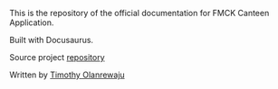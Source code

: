 This is the repository of the official documentation for FMCK Canteen Application. 

Built with Docusaurus.

Source project [repository](https://github.com/TimothyOlanrewaju/TastyBitesApp)

Written by [Timothy Olanrewaju](https://www.linkedin.com/in/timothy-olanrewaju750/)

